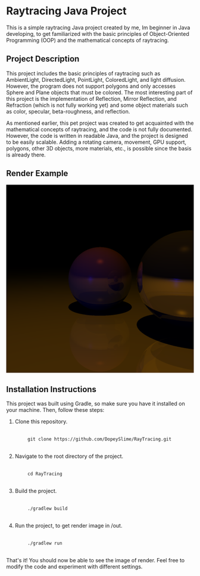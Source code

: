 # Raytracing Java Project

This is a simple raytracing Java project created by me, Im beginner in Java developing, to get familiarized with the basic principles of Object-Oriented Programming (OOP) and the mathematical concepts of raytracing.

## Project Description

This project includes the basic principles of raytracing such as AmbientLight, DirectedLight, PointLight, ColoredLight, and light diffusion. However, the program does not support polygons and only accesses Sphere and Plane objects that must be colored. The most interesting part of this project is the implementation of Reflection, Mirror Reflection, and Refraction (which is not fully working yet) and some object materials such as color, specular, beta-roughness, and reflection.

As mentioned earlier, this pet project was created to get acquainted with the mathematical concepts of raytracing, and the code is not fully documented. However, the code is written in readable Java, and the project is designed to be easily scalable. Adding a rotating camera, movement, GPU support, polygons, other 3D objects, more materials, etc., is possible since the basis is already there.

## Render Example

![Render Example](https://github.com/DopeySlime/RayTracing/blob/master/out/output.bmp)

## Installation Instructions

This project was built using Gradle, so make sure you have it installed on your machine. Then, follow these steps:

1. Clone this repository.
<pre>
    <code>
        git clone https://github.com/DopeySlime/RayTracing.git
    </code>
</pre>
2. Navigate to the root directory of the project.
<pre>
    <code>
        cd RayTracing
    </code>
</pre>
3. Build the project.
<pre>
    <code>
        ./gradlew build
    </code>
</pre>
4. Run the project, to get render image in /out.
<pre>
    <code>
        ./gradlew run
    </code>
</pre>

That's it! You should now be able to see the image of render. Feel free to modify the code and experiment with different settings.